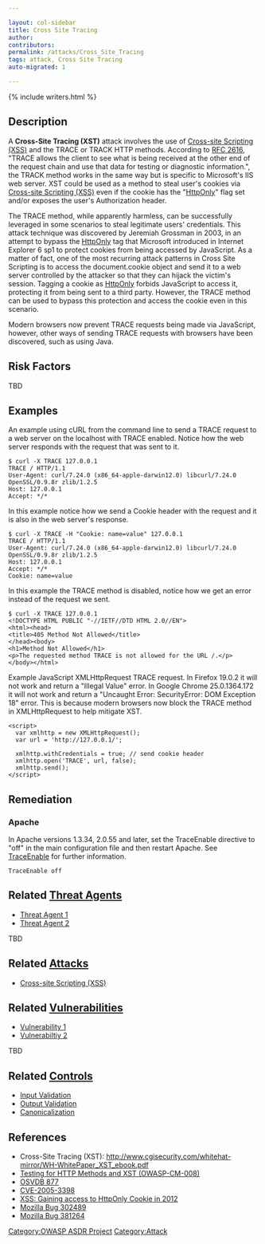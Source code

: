 ```yaml
---

layout: col-sidebar
title: Cross Site Tracing
author: 
contributors: 
permalink: /attacks/Cross_Site_Tracing
tags: attack, Cross Site Tracing
auto-migrated: 1

---
```


{% include writers.html %}

## Description

A **Cross-Site Tracing (XST)** attack involves the use of [Cross-site
Scripting (XSS)](Cross-site_Scripting_\(XSS\) "wikilink") and the TRACE
or TRACK HTTP methods. According to
[RFC 2616](http://www.w3.org/Protocols/rfc2616/rfc2616-sec9.html),
"TRACE allows the client to see what is being received at the other end
of the request chain and use that data for testing or diagnostic
information.", the TRACK method works in the same way but is specific to
Microsoft's IIS web server. XST could be used as a method to steal
user's cookies via [Cross-site Scripting
(XSS)](Cross-site_Scripting_\(XSS\) "wikilink") even if the cookie has
the "[HttpOnly](HttpOnly "wikilink")" flag set and/or exposes the user's
Authorization header.

The TRACE method, while apparently harmless, can be successfully
leveraged in some scenarios to steal legitimate users' credentials. This
attack technique was discovered by Jeremiah Grossman in 2003, in an
attempt to bypass the [HttpOnly](HttpOnly "wikilink") tag that Microsoft
introduced in Internet Explorer 6 sp1 to protect cookies from being
accessed by JavaScript. As a matter of fact, one of the most recurring
attack patterns in Cross Site Scripting is to access the document.cookie
object and send it to a web server controlled by the attacker so that
they can hijack the victim's session. Tagging a cookie as
[HttpOnly](HttpOnly "wikilink") forbids JavaScript to access it,
protecting it from being sent to a third party. However, the TRACE
method can be used to bypass this protection and access the cookie even
in this scenario.

Modern browsers now prevent TRACE requests being made via JavaScript,
however, other ways of sending TRACE requests with browsers have been
discovered, such as using Java.

## Risk Factors

TBD

## Examples

An example using cURL from the command line to send a TRACE request to a
web server on the localhost with TRACE enabled. Notice how the web
server responds with the request that was sent to it.

    $ curl -X TRACE 127.0.0.1
    TRACE / HTTP/1.1
    User-Agent: curl/7.24.0 (x86_64-apple-darwin12.0) libcurl/7.24.0 OpenSSL/0.9.8r zlib/1.2.5
    Host: 127.0.0.1
    Accept: */*

In this example notice how we send a Cookie header with the request and
it is also in the web server's response.

    $ curl -X TRACE -H "Cookie: name=value" 127.0.0.1
    TRACE / HTTP/1.1
    User-Agent: curl/7.24.0 (x86_64-apple-darwin12.0) libcurl/7.24.0 OpenSSL/0.9.8r zlib/1.2.5
    Host: 127.0.0.1
    Accept: */*
    Cookie: name=value

In this example the TRACE method is disabled, notice how we get an error
instead of the request we sent.

    $ curl -X TRACE 127.0.0.1
    <!DOCTYPE HTML PUBLIC "-//IETF//DTD HTML 2.0//EN">
    <html><head>
    <title>405 Method Not Allowed</title>
    </head><body>
    <h1>Method Not Allowed</h1>
    <p>The requested method TRACE is not allowed for the URL /.</p>
    </body></html>

Example JavaScript XMLHttpRequest TRACE request. In Firefox 19.0.2 it
will not work and return a "Illegal Value" error. In Google Chrome
25.0.1364.172 it will not work and return a "Uncaught Error:
SecurityError: DOM Exception 18" error. This is because modern browsers
now block the TRACE method in XMLHttpRequest to help mitigate XST.

    <script>
      var xmlhttp = new XMLHttpRequest();
      var url = 'http://127.0.0.1/';

      xmlhttp.withCredentials = true; // send cookie header
      xmlhttp.open('TRACE', url, false);
      xmlhttp.send();
    </script>

## Remediation

### Apache

In Apache versions 1.3.34, 2.0.55 and later, set the TraceEnable
directive to "off" in the main configuration file and then restart
Apache. See
[TraceEnable](http://httpd.apache.org/docs/2.2/mod/core.html#traceenable)
for further information.

    TraceEnable off

## Related [Threat Agents](Threat_Agents "wikilink")

  - [Threat Agent 1](Threat_Agent_1 "wikilink")
  - [Threat Agent 2](Threat_Agent_2 "wikilink")

TBD

## Related [Attacks](https://owasp.org/www-community/attacks/)

  - [Cross-site Scripting
    (XSS)](Cross-site_Scripting_\(XSS\) "wikilink")

## Related [Vulnerabilities](https://owasp.org/www-community/vulnerabilities/)

  - [Vulnerability 1](Vulnerability_1 "wikilink")
  - [Vulnerabiltiy 2](Vulnerabiltiy_2 "wikilink")

TBD

## Related [Controls](https://owasp.org/www-community/controls/)

  - [Input Validation](Input_Validation "wikilink")
  - [Output Validation](Output_Validation "wikilink")
  - [Canonicalization](Canonicalization "wikilink")

## References

  - Cross-Site Tracing (XST):
    <http://www.cgisecurity.com/whitehat-mirror/WH-WhitePaper_XST_ebook.pdf>
  - [Testing for HTTP Methods and XST
    (OWASP-CM-008)](Testing_for_HTTP_Methods_and_XST_\(OWASP-CM-008\) "wikilink")
  - [OSVDB 877](https://vulners.com/osvdb/OSVDB:877)
  - [CVE-2005-3398](https://nvd.nist.gov/vuln/detail/CVE-2005-3398)
  - [XSS: Gaining access to HttpOnly Cookie
    in 2012](http://seckb.yehg.net/2012/06/xss-gaining-access-to-httponly-cookie.html)
  - [Mozilla
    Bug 302489](https://bugzilla.mozilla.org/show_bug.cgi?id=302489)
  - [Mozilla
    Bug 381264](https://bugzilla.mozilla.org/show_bug.cgi?id=381264)

[Category:OWASP ASDR Project](Category:OWASP_ASDR_Project "wikilink")
[Category:Attack](Category:Attack "wikilink")

